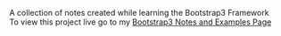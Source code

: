 A collection of notes created while learning the Bootstrap3 Framework  
To view this project live go to my [Bootstrap3 Notes and Examples Page](http://joefly.site/pages/projects/bootstrap3_notes/index.html)
